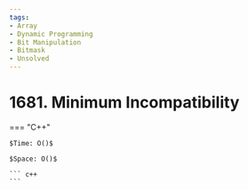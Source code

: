 ```yaml
---
tags:
- Array
- Dynamic Programming
- Bit Manipulation
- Bitmask
- Unsolved
---
```



# 1681. Minimum Incompatibility

=== "C++"

    $Time: O()$

    $Space: O()$

    ``` c++
    ```